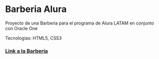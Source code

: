 # Barberia Alura
Proyecto de una Barberia para el programa de Alura LATAM en conjunto con Oracle One

Tecnologías: HTML5, CSS3

### [Link a la Barbería ](https://lu182.github.io/Barberia-Alura/)
